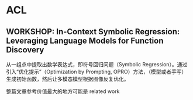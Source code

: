 # ACL

## WORKSHOP: In-Context Symbolic Regression: Leveraging Language Models for Function Discovery

从一组点中提取出数学表达式，即符号回归问题（Symbolic Regression）。通过引入“优化提示”（Optimization by Prompting, OPRO）方法，（模型或者手写）生成初始函数，然后让多模态模型根据图像反复优化。

整篇文章参考价值最大的地方可能是 related work
